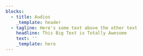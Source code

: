 ```yaml
---
blocks:
  - title: Audios
    _template: header
  - tagline: Here's some text above the other text
    headline: This Big Text is Totally Awesome
    text: ''
    _template: hero
---
```



